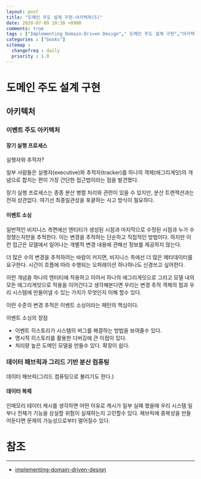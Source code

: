 ```yaml
---
layout: post
title: "도메인 주도 설계 구현-아키텍쳐(5)"
date: 2020-07-09 10:30 +0900
comments: true
tags : ["Implementing Domain-Driven Design"," 도메인 주도 설계 구현","아키텍쳐"]
categories : ["books"]
sitemap :
  changefreq : daily
  priority : 1.0
---
```


# 도메인 주도 설계 구현

## 아키텍처

### 이벤트 주도 아키텍처

#### 장기 실행 프로세스

실행자와 추적자?

일부 사람들은 실행자(executive)와 추적자(tracker)를 하나의 객체(애그리게잇)의 개념으로 합치는 편이 가장 간단한 접근법이라는 점을 발견했다.

장기 실행 프로세스는 종종 분산 병렬 처리와 관련이 있을 수 있지만, 분산 트랜잭션과는 전혀 상관없다. 여기선 최종일관성을 포괄하는 사고 방식이 필요하다.

#### 이벤트 소싱

일반적인 비지니스 측면에선 엔티티가 생성된 시점과 마지막으로 수정된 시점과 누가 수정했는지만을 추적한다.
이는 변경을 추적하는 단순하고 직접적인 방법이다. 하지만 이런 접근은 모델에서 일어나는 개별적 변경 내용에 관해선 정보를 제공하지 않는다.

더 많은 수의 변경을 추적하려는 바람이 커지면, 비지니스 측에선 더 많은 메타데이터를 요구한다. 
시간이 흐름에 따라 수행되는 오퍼레이션 하나하나도 신경쓰고 싶어한다.

이런 개념을 하나의 엔터티에 적용하고 이어서 하나의 애그리게잇으로 그리고 모델 내의 모든 애그리게잇으로 적용을 이어간다고 생각해본다면 
우리는 변경 추적 객체의 힘과 우리 시스템에 만들어낼 수 있는 가치가 무엇인지 이해 할수 있다.

이런 수준의 변경 추적은 이벤트 소싱이라는 패턴의 핵심이다.

이벤트 소싱의 장점

* 이벤트 히스토리가 시스템의 버그를 해결하는 방법을 보여줄수 있다.
* 명시적 히스토리를 활용한 디버깅에 큰 이점이 있다.
* 처리량 높은 도메인 모델을 만들수 있다. 확장이 쉽다.

### 데이터 패브릭과 그리드 기반 분산 컴퓨팅

데이터 패브릭(그리드 컴퓨팅으로 불리기도 한다.)

#### 데이터 복제

인메모리 테이터 캐시를 생각하면 어떤 이유로 캐시가 일부 실패 했을때 우리 시스템 일부나 전체가 기능을 상실할 위험이 실재하는지 고민할수 있다.
패브릭에 중복성을 만들어둔다면 문제의 가능성으로부터 멀어질수 있다.


# 참조
-----
* [implementing-domain-driven-design](https://www.oreilly.com/library/view/implementing-domain-driven-design/9780133039900/)



